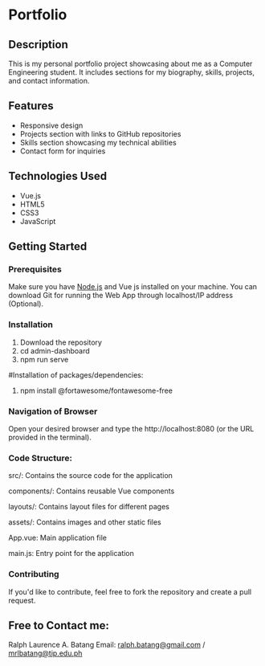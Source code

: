 # Portfolio

## Description

This is my personal portfolio project showcasing about me as a Computer Engineering student. It includes sections for my biography, skills, projects, and contact information.

## Features

- Responsive design
- Projects section with links to GitHub repositories
- Skills section showcasing my technical abilities
- Contact form for inquiries

## Technologies Used

- Vue.js
- HTML5
- CSS3
- JavaScript

## Getting Started

### Prerequisites

Make sure you have [Node.js](https://nodejs.org/) and Vue js installed on your machine.
You can download Git for running the Web App through localhost/IP address (Optional).

### Installation

1. Download the repository
2. cd admin-dashboard
3. npm run serve

#Installation of packages/dependencies:
1. npm install @fortawesome/fontawesome-free

### Navigation of Browser

Open your desired browser and type the http://localhost:8080 (or the URL provided in the terminal).

### Code Structure:

src/: Contains the source code for the application

components/: Contains reusable Vue components

layouts/: Contains layout files for different pages

assets/: Contains images and other static files

App.vue: Main application file

main.js: Entry point for the application

### Contributing
If you'd like to contribute, feel free to fork the repository and create a pull request.


## Free to Contact me:

Ralph Laurence A. Batang
Email: ralph.batang@gmail.com / mrlbatang@tip.edu.ph
  


